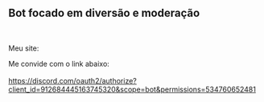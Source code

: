 <h2>Bot focado em diversão e moderação</h2> <br>

Meu site:


Me convide com o link abaixo: <br> <br>
https://discord.com/oauth2/authorize?client_id=912684445163745320&scope=bot&permissions=534760652481
